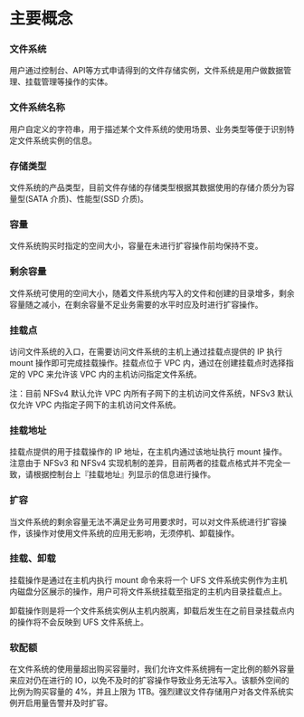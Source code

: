 

# 主要概念

### 文件系统
用户通过控制台、API等方式申请得到的文件存储实例，文件系统是用户做数据管理、挂载管理等操作的实体。

### 文件系统名称
用户自定义的字符串，用于描述某个文件系统的使用场景、业务类型等便于识别特定文件系统实例的信息。

### 存储类型
文件系统的产品类型，目前文件存储的存储类型根据其数据使用的存储介质分为容量型(SATA 介质)、性能型(SSD 介质)。

### 容量
文件系统购买时指定的空间大小，容量在未进行扩容操作前均保持不变。

### 剩余容量
文件系统可使用的空间大小，随着文件系统内写入的文件和创建的目录增多，剩余容量随之减小，在剩余容量不足业务需要的水平时应及时进行扩容操作。

### 挂载点
访问文件系统的入口，在需要访问文件系统的主机上通过挂载点提供的 IP 执行 mount 操作即可完成挂载操作。挂载点位于 VPC 内，通过在创建挂载点时选择指定的 VPC 来允许该 VPC 内的主机访问指定文件系统。

注：目前 NFSv4 默认允许 VPC 内所有子网下的主机访问文件系统，NFSv3 默认仅允许 VPC 内指定子网下的主机访问文件系统。

### 挂载地址
挂载点提供的用于挂载操作的 IP 地址，在主机内通过该地址执行 mount 操作。注意由于 NFSv3 和 NFSv4 实现机制的差异，目前两者的挂载点格式并不完全一致，请根据控制台上『挂载地址』列显示的信息进行操作。

### 扩容
当文件系统的剩余容量无法不满足业务可用要求时，可以对文件系统进行扩容操作，该操作对使用文件系统的应用无影响，无须停机、卸载操作。

### 挂载、卸载
挂载操作是通过在主机内执行 mount 命令来将一个 UFS 文件系统实例作为主机内磁盘分区展示的操作，用户可将文件系统挂载至指定的主机内目录挂载点上。

卸载操作则是将一个文件系统实例从主机内脱离，卸载后发生在之前目录挂载点内的操作将不会反映到 UFS 文件系统上。

### 软配额
在文件系统的使用量超出购买容量时，我们允许文件系统拥有一定比例的额外容量来应对仍在进行的 IO，以免不及时的扩容操作导致业务无法写入。该额外空间的比例为购买容量的 4%，并且上限为 1TB。强烈建议文件存储用户对各文件系统实例开启用量告警并及时扩容。

